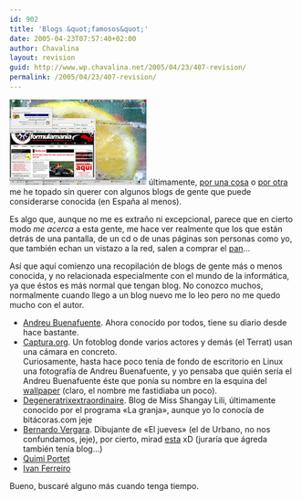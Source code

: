 ```yaml
---
id: 902
title: 'Blogs &quot;famosos&quot;'
date: 2005-04-23T07:57:40+02:00
author: Chavalina
layout: revision
guid: http://www.wp.chavalina.net/2005/04/23/407-revision/
permalink: /2005/04/23/407-revision/
---
```

<a href="imagenes/fotos/originales/escritorio-buenafuente.jpg" target="_blank"><img class="imgizqda" src="/imagenes/fotos/escritorio-buenafuente.jpg" alt="Mi escritorio con un fondo de Andreu Buenafuente" /></a> últimamente, <a href="http://www.chavalina.net/comentar.php?idpost=395#4001" target="_blank">por una cosa</a> o <a href="http://www.chavalina.net/comentar.php?idpost=406#4101" target="_blank">por otra</a> me he topado sin querer con algunos blogs de gente que puede considerarse conocida (en España al menos).

Es algo que, aunque no me es extraño ni excepcional, parece que en cierto modo _me acerca_ a esta gente, me hace ver realmente que los que están detrás de una pantalla, de un cd o de unas páginas son personas como yo, que también echan un vistazo a la red, salen a comprar el <a href="http://www.chavalina.net/comentar.php?idpost=372&#038;q=bocadillo" target="_blank">pan</a>…

Así que aquí comienzo una recopilación de blogs de gente más o menos conocida, y no relacionada especialmente con el mundo de la informática, ya que éstos es más normal que tengan blog. No conozco muchos, normalmente cuando llego a un blog nuevo me lo leo pero no me quedo mucho con el autor. 

  * <a href="http://www.andreubuenafuente.com/" target="_blank">Andreu Buenafuente</a>. Ahora conocido por todos, tiene su diario desde hace bastante.
  * <a href="http://captura.org/" target="_blank">Captura.org</a>. Un fotoblog donde varios actores y demás (el Terrat) usan una cámara en concreto.  
    Curiosamente, hasta hace poco tenía de fondo de escritorio en Linux una fotografía de Andreu Buenafuente, y yo pensaba que quién sería el Andreu Buenafuente éste que ponía su nombre en la esquina del <a href="http://captura.elterrat.com/img/exilim/wp_andreubuenafuente0449_1024x768.jpg" target="_blank">wallpaper</a> (claro, el nombre me fastidiaba un poco).
  * <a href="http://www.shangaylily.com/diario/" target="_blank">Degeneratrixextraordinaire</a>. Blog de Miss Shangay Lili, últimamente conocido por el programa «La granja», aunque yo lo conocía de bitácoras.com jeje
  * <a href="http://www.bernardovergara.com/" target="_blank">Bernardo Vergara</a>. Dibujante de «El jueves» (el de Urbano, no nos confundamos, jeje), por cierto, mirad <a href="http://www.eljueves.es/ciberjueves/ismael/tiras/ismael42.gif" target="_blank">esta</a> xD (juraría que ágreda también tenía blog…)
  * <a href="http://www.quimiportet.com/blog/" target="_blank">Quimi Portet</a>
  * <a href="http://ivanferreiro.blogspot.com/" target="_blank">Ivan Ferreiro</a>

Bueno, buscaré alguno más cuando tenga tiempo.
